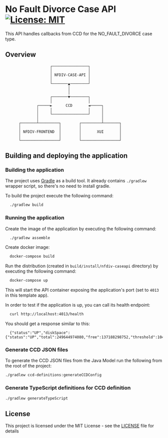# No Fault Divorce Case API [![License: MIT](https://img.shields.io/badge/License-MIT-yellow.svg)](https://opensource.org/licenses/MIT)

This API handles callbacks from CCD for the NO_FAULT_DIVORCE case type.

## Overview


                        ┌────────────────┐
                        │                │
                        │ NFDIV-CASE-API │
                        │                │
                        └───────▲────────┘
                                │
                                │
                        ┌───────▼────────┐
                        │                │
                  ┌─────►      CCD       ◄─────┐
                  │     │                │     │
                  │     └────────────────┘     │
                  │                            │
          ┌───────┴─────────┐        ┌─────────┴───────┐
          │                 │        │                 │
          │ NFDIV-FRONTEND  │        │       XUI       │
          │                 │        │                 │
          └─────────────────┘        └─────────────────┘


## Building and deploying the application

### Building the application

The project uses [Gradle](https://gradle.org) as a build tool. It already contains
`./gradlew` wrapper script, so there's no need to install gradle.

To build the project execute the following command:

```bash
  ./gradlew build
```

### Running the application

Create the image of the application by executing the following command:

```bash
  ./gradlew assemble
```

Create docker image:

```bash
  docker-compose build
```

Run the distribution (created in `build/install/nfdiv-caseapi` directory)
by executing the following command:

```bash
  docker-compose up
```

This will start the API container exposing the application's port
(set to `4013` in this template app).

In order to test if the application is up, you can call its health endpoint:

```bash
  curl http://localhost:4013/health
```

You should get a response similar to this:

```
  {"status":"UP","diskSpace":{"status":"UP","total":249644974080,"free":137188298752,"threshold":10485760}}
```

### Generate CCD JSON files

To generate the CCD JSON files from the Java Model run the following from the root of the project:

```bash
./gradlew ccd-definitions:generateCCDConfig
```

### Generate TypeScript definitions for CCD definition

```bash
./gradlew generateTypeScript
```

## License

This project is licensed under the MIT License - see the [LICENSE](LICENSE) file for details

